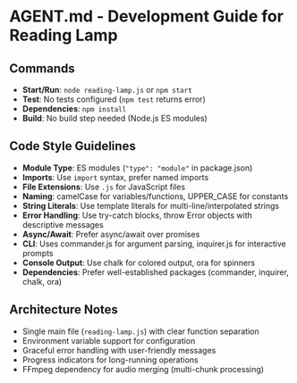 # AGENT.md - Development Guide for Reading Lamp

## Commands
- **Start/Run**: `node reading-lamp.js` or `npm start`
- **Test**: No tests configured (`npm test` returns error)
- **Dependencies**: `npm install`
- **Build**: No build step needed (Node.js ES modules)

## Code Style Guidelines
- **Module Type**: ES modules (`"type": "module"` in package.json)
- **Imports**: Use `import` syntax, prefer named imports
- **File Extensions**: Use `.js` for JavaScript files
- **Naming**: camelCase for variables/functions, UPPER_CASE for constants
- **String Literals**: Use template literals for multi-line/interpolated strings
- **Error Handling**: Use try-catch blocks, throw Error objects with descriptive messages
- **Async/Await**: Prefer async/await over promises
- **CLI**: Uses commander.js for argument parsing, inquirer.js for interactive prompts
- **Console Output**: Use chalk for colored output, ora for spinners
- **Dependencies**: Prefer well-established packages (commander, inquirer, chalk, ora)

## Architecture Notes
- Single main file (`reading-lamp.js`) with clear function separation
- Environment variable support for configuration
- Graceful error handling with user-friendly messages
- Progress indicators for long-running operations
- FFmpeg dependency for audio merging (multi-chunk processing)
